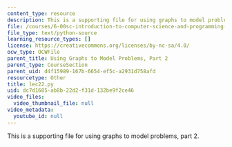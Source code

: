 ```yaml
---
content_type: resource
description: This is a supporting file for using graphs to model problems, part 2.
file: /courses/6-00sc-introduction-to-computer-science-and-programming-spring-2011/dc7d1685ab8b22d2f31d132be9f2ce46_lec22.py
file_type: text/python-source
learning_resource_types: []
license: https://creativecommons.org/licenses/by-nc-sa/4.0/
ocw_type: OCWFile
parent_title: Using Graphs to Model Problems, Part 2
parent_type: CourseSection
parent_uid: d4f15989-167b-6654-ef5c-a2931d758afd
resourcetype: Other
title: lec22.py
uid: dc7d1685-ab8b-22d2-f31d-132be9f2ce46
video_files:
  video_thumbnail_file: null
video_metadata:
  youtube_id: null
---
```

This is a supporting file for using graphs to model problems, part 2.